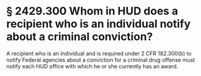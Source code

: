 # § 2429.300   Whom in HUD does a recipient who is an individual notify about a criminal conviction?

A recipient who is an individual and is required under 2 CFR 182.300(b) to notify Federal agencies about a conviction for a criminal drug offense must notify each HUD office with which he or she currently has an award.




